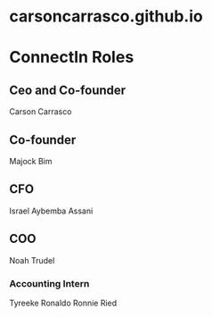 # carsoncarrasco.github.io

# ConnectIn Roles
## Ceo and Co-founder
Carson Carrasco
## Co-founder
Majock Bim
## CFO
Israel Aybemba Assani
## COO
Noah Trudel






### Accounting Intern
Tyreeke Ronaldo Ronnie Ried

